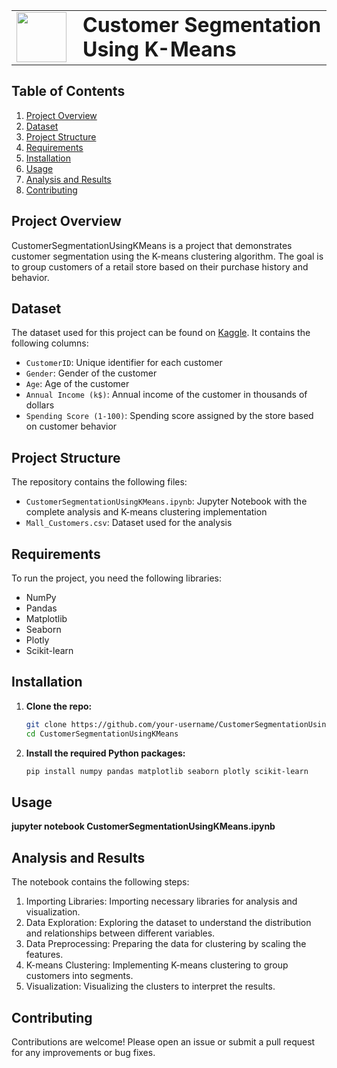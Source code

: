 <table>
  <tr>
    <td><img src="https://github.com/harshjuly12/Customer-Segmentation-Using-KMeans/assets/112745312/031eec24-9af7-4a8e-8519-168965eacfea" width="80" style="margin-right: 10;"></td>
    <td><h1 style="margin: 0;">Customer Segmentation Using K-Means</h1></td>
  </tr>
</table>

## Table of Contents
1. [Project Overview](#project-overview)
2. [Dataset](#dataset)
3. [Project Structure](#project-structure)
4. [Requirements](#requirements)
5. [Installation](#installation)
6. [Usage](#usage)
7. [Analysis and Results](#analysis-and-results)
8. [Contributing](#contributing)
## Project Overview
CustomerSegmentationUsingKMeans is a project that demonstrates customer segmentation using the K-means clustering algorithm. The goal is to group customers of a retail store based on their purchase history and behavior.

## Dataset
The dataset used for this project can be found on [Kaggle](https://www.kaggle.com/datasets/vjchoudhary7/customer-segmentation-tutorial-in-python). It contains the following columns:
- `CustomerID`: Unique identifier for each customer
- `Gender`: Gender of the customer
- `Age`: Age of the customer
- `Annual Income (k$)`: Annual income of the customer in thousands of dollars
- `Spending Score (1-100)`: Spending score assigned by the store based on customer behavior

## Project Structure
The repository contains the following files:
- `CustomerSegmentationUsingKMeans.ipynb`: Jupyter Notebook with the complete analysis and K-means clustering implementation
- `Mall_Customers.csv`: Dataset used for the analysis

## Requirements
To run the project, you need the following libraries:
- NumPy
- Pandas
- Matplotlib
- Seaborn
- Plotly
- Scikit-learn

## Installation
1. **Clone the repo:**
   ```sh
   git clone https://github.com/your-username/CustomerSegmentationUsingKMeans.git
   cd CustomerSegmentationUsingKMeans
   ```

2. **Install the required Python packages:**
   ```sh
   pip install numpy pandas matplotlib seaborn plotly scikit-learn
   ```

## Usage
**jupyter notebook CustomerSegmentationUsingKMeans.ipynb**

## Analysis and Results
The notebook contains the following steps:
1. Importing Libraries: Importing necessary libraries for analysis and visualization.
2. Data Exploration: Exploring the dataset to understand the distribution and relationships between different variables.
3. Data Preprocessing: Preparing the data for clustering by scaling the features.
4. K-means Clustering: Implementing K-means clustering to group customers into segments.
5. Visualization: Visualizing the clusters to interpret the results.

## Contributing
Contributions are welcome! Please open an issue or submit a pull request for any improvements or bug fixes.




